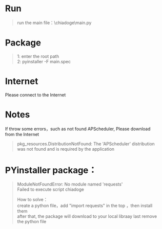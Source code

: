 # Run
> run the main file：\chiadoge\main.py <br>


# Package
> 1: enter the root path <br>
> 2: pyinstaller -F main.spec
 
# Internet
Please connect to the Internet

# Notes
If throw some errors，such as not found APScheduler, Please download from the Internet
> pkg_resources.DistributionNotFound: The 'APScheduler' distribution was not found and is required by the application


# PYinstaller package：
> ModuleNotFoundError: No module named 'requests' <br>
> Failed to execute script chiadoge
> 
> How to solve：<br>
> create a python file，add "import requests" in the top ，then install them<br>
> after that, the package will download to your local libraay
> last remove the python file 


